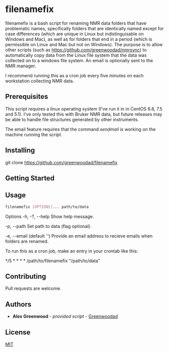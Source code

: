 # filenamefix

filenamefix is a bash script for renaming NMR data folders that have problematic names, 
specifically folders that are identically named except for case differences (which are 
unique in Linux but indistinguisable on Windows and Mac), as well as for folders that 
end in a period (which is permissible on Linux and Mac but not on Windows). The purpose
is to allow other scripts (such as https://github.com/greenwoodad/nmrsync) to 
automatically copy data from the Linux file system that the data was collected on to a 
windows file system. An email is optionally sent to the NMR manager.

I recommend running this as a cron job every five minutes on each workstation collecting
NMR data.

## Prerequisites

This script requires a linux operating system (I've run it in in CentOS 6.8, 7.5 and 5.1). I've only tested this with 
Bruker NMR data, but future releases may be able to handle file structures generated by other instruments.

The email feature requires that the command *sendmail* is working on the machine running the script.

## Installing

git clone https://github.com/greenwoodad/filenamefix

## Getting Started



## Usage

```sh
filenamefix [OPTIONS]... path/to/data
```
Options
 -h, -?, --help                           Show help message.

 -p, --path                               Set path to data (flag optional).

 -e, --email (default '')                 Provide an email address to recieve emails when
                                          folders are renamed.
										  
To run this as a cron job, make an entry in your crontab like this:

*/5 * * * * /path/to/filenamefix "/path/to/data"

## Contributing
Pull requests are welcome. 

## Authors

  - **Alex Greenwood** - *provided script* -
    [Greenwoodad](https://github.com/Greenwoodad)

## License
[MIT](https://choosealicense.com/licenses/mit/)
